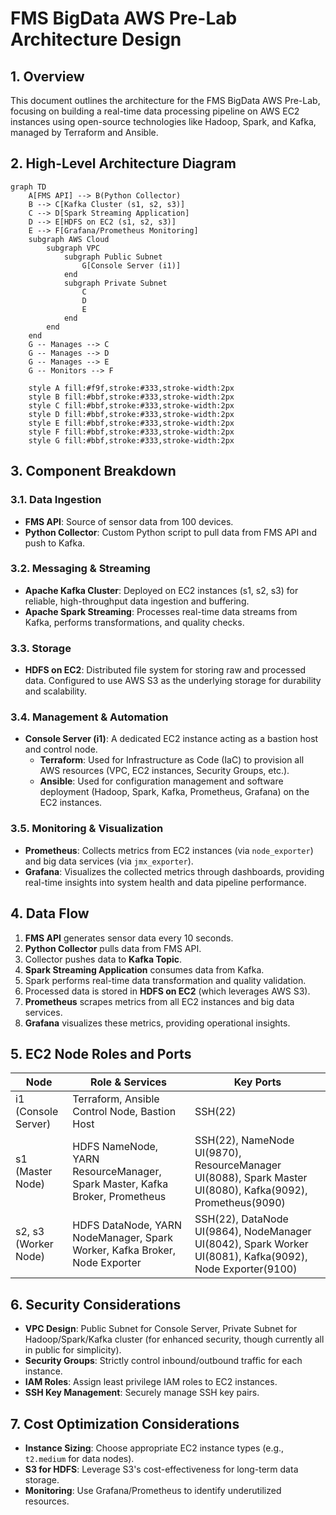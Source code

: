 # FMS BigData AWS Pre-Lab Architecture Design

## 1. Overview

This document outlines the architecture for the FMS BigData AWS Pre-Lab, focusing on building a real-time data processing pipeline on AWS EC2 instances using open-source technologies like Hadoop, Spark, and Kafka, managed by Terraform and Ansible.

## 2. High-Level Architecture Diagram

```mermaid
graph TD
    A[FMS API] --> B(Python Collector)
    B --> C[Kafka Cluster (s1, s2, s3)]
    C --> D[Spark Streaming Application]
    D --> E[HDFS on EC2 (s1, s2, s3)]
    E --> F[Grafana/Prometheus Monitoring]
    subgraph AWS Cloud
        subgraph VPC
            subgraph Public Subnet
                G[Console Server (i1)]
            end
            subgraph Private Subnet
                C
                D
                E
            end
        end
    end
    G -- Manages --> C
    G -- Manages --> D
    G -- Manages --> E
    G -- Monitors --> F

    style A fill:#f9f,stroke:#333,stroke-width:2px
    style B fill:#bbf,stroke:#333,stroke-width:2px
    style C fill:#bbf,stroke:#333,stroke-width:2px
    style D fill:#bbf,stroke:#333,stroke-width:2px
    style E fill:#bbf,stroke:#333,stroke-width:2px
    style F fill:#bbf,stroke:#333,stroke-width:2px
    style G fill:#bbf,stroke:#333,stroke-width:2px

```

## 3. Component Breakdown

### 3.1. Data Ingestion
*   **FMS API**: Source of sensor data from 100 devices.
*   **Python Collector**: Custom Python script to pull data from FMS API and push to Kafka.

### 3.2. Messaging & Streaming
*   **Apache Kafka Cluster**: Deployed on EC2 instances (s1, s2, s3) for reliable, high-throughput data ingestion and buffering.
*   **Apache Spark Streaming**: Processes real-time data streams from Kafka, performs transformations, and quality checks.

### 3.3. Storage
*   **HDFS on EC2**: Distributed file system for storing raw and processed data. Configured to use AWS S3 as the underlying storage for durability and scalability.

### 3.4. Management & Automation
*   **Console Server (i1)**: A dedicated EC2 instance acting as a bastion host and control node.
    *   **Terraform**: Used for Infrastructure as Code (IaC) to provision all AWS resources (VPC, EC2 instances, Security Groups, etc.).
    *   **Ansible**: Used for configuration management and software deployment (Hadoop, Spark, Kafka, Prometheus, Grafana) on the EC2 instances.

### 3.5. Monitoring & Visualization
*   **Prometheus**: Collects metrics from EC2 instances (via `node_exporter`) and big data services (via `jmx_exporter`).
*   **Grafana**: Visualizes the collected metrics through dashboards, providing real-time insights into system health and data pipeline performance.

## 4. Data Flow

1.  **FMS API** generates sensor data every 10 seconds.
2.  **Python Collector** pulls data from FMS API.
3.  Collector pushes data to **Kafka Topic**.
4.  **Spark Streaming Application** consumes data from Kafka.
5.  Spark performs real-time data transformation and quality validation.
6.  Processed data is stored in **HDFS on EC2** (which leverages AWS S3).
7.  **Prometheus** scrapes metrics from all EC2 instances and big data services.
8.  **Grafana** visualizes these metrics, providing operational insights.

## 5. EC2 Node Roles and Ports

| Node               | Role & Services                                               | Key Ports                                                                                     |
| ------------------ | ------------------------------------------------------------- | --------------------------------------------------------------------------------------------- |
| i1 (Console Server)| Terraform, Ansible Control Node, Bastion Host                 | SSH(22)                                                                                       |
| s1 (Master Node)   | HDFS NameNode, YARN ResourceManager, Spark Master, Kafka Broker, Prometheus | SSH(22), NameNode UI(9870), ResourceManager UI(8088), Spark Master UI(8080), Kafka(9092), Prometheus(9090) |
| s2, s3 (Worker Node)| HDFS DataNode, YARN NodeManager, Spark Worker, Kafka Broker, Node Exporter | SSH(22), DataNode UI(9864), NodeManager UI(8042), Spark Worker UI(8081), Kafka(9092), Node Exporter(9100) |

## 6. Security Considerations

*   **VPC Design**: Public Subnet for Console Server, Private Subnet for Hadoop/Spark/Kafka cluster (for enhanced security, though currently all in public for simplicity).
*   **Security Groups**: Strictly control inbound/outbound traffic for each instance.
*   **IAM Roles**: Assign least privilege IAM roles to EC2 instances.
*   **SSH Key Management**: Securely manage SSH key pairs.

## 7. Cost Optimization Considerations

*   **Instance Sizing**: Choose appropriate EC2 instance types (e.g., `t2.medium` for data nodes).
*   **S3 for HDFS**: Leverage S3's cost-effectiveness for long-term data storage.
*   **Monitoring**: Use Grafana/Prometheus to identify underutilized resources.


